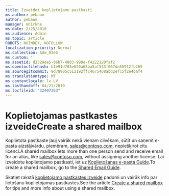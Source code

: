 ```yaml
---
title: Izveidot koplietojamu pastkasti
ms.author: pebaum
author: pebaum
manager: mnirkhe
ms.date: 2/25/2018
ms.audience: Admin
ms.topic: article
ROBOTS: NOINDEX, NOFOLLOW
localization_priority: Normal
ms.collection: Adm_O365
ms.custom: ''
ms.assetid: d2329ee5-86b7-4803-990e-f4222120faf2
ms.openlocfilehash: b1e91d783e620a65ba5af533f067da55912fb269
ms.sourcegitcommit: 9d78905c512192ffc4675468abd2efc5f2e4baf4
ms.translationtype: MT
ms.contentlocale: lv-LV
ms.lasthandoff: 04/23/2019
ms.locfileid: "32407363"
---
```

# <a name="create-a-shared-mailbox"></a><span data-ttu-id="59807-102">Koplietojamas pastkastes izveide</span><span class="sxs-lookup"><span data-stu-id="59807-102">Create a shared mailbox</span></span>

<span data-ttu-id="59807-103">Koplietota pastkaste ļauj vairāk nekā vienam cilvēkam, sūtīt un saņemt e-pasta aizstājvārdu, piemēram, sales@contoso.com, nepiešķirot citu licenci.</span><span class="sxs-lookup"><span data-stu-id="59807-103">A shared mailbox lets more than one person send and receive email for an alias, like sales@contoso.com, without assigning another license.</span></span> <span data-ttu-id="59807-104">Lai izveidotu koplietojamo pastkasti, iet uz [Koplietošanas e-pasta Guide](https://portal.office.com/adminportal/home).</span><span class="sxs-lookup"><span data-stu-id="59807-104">To create a shared mailbox, go to the [Shared Email Guide](https://portal.office.com/adminportal/home).</span></span>
  
<span data-ttu-id="59807-105">Skatiet rakstā [koplietojamo pastkastes izveide](https://support.office.com/article/Create-a-shared-mailbox-871a246d-3acd-4bba-948e-5de8be0544c9) padomi un vairāk info par lietošanu koplietojamās pastkastes.</span><span class="sxs-lookup"><span data-stu-id="59807-105">See the article [Create a shared mailbox](https://support.office.com/article/Create-a-shared-mailbox-871a246d-3acd-4bba-948e-5de8be0544c9) for tips and more info about using a shared mailbox.</span></span> 
  

